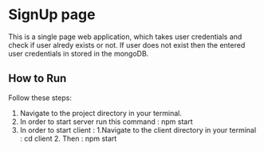 # SignUp page
This is a single page web application, which takes user credentials and check if user alredy exists or not. If user does not exist then the entered user credentials in stored 
in the mongoDB. 
## How to Run

Follow these steps:

1. Navigate to the project directory in your terminal.
2. In order to start server run this command : npm start
3. In order to start client :
    1.Navigate to the client directory in your terminal : cd client
    2. Then : npm start
